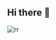 ## Hi there 👋

<!--
**Rifai0316/Rifai0316** is a ✨ _special_ ✨ repository because its `README.md` (this file) appears on your GitHub profile.

Here are some ideas to get you started:

- 🔭 I’m currently working on ...
- 🌱 I’m currently learning ...
- 👯 I’m looking to collaborate on ...
- 🤔 I’m looking for help with ...
- 💬 Ask me about ...
- 📫 How to reach me: ...
- 😄 Pronouns: ...
- ⚡ Fun fact: ...
-->
![rr](https://www.google.com/imgres?q=arema&imgurl=https%3A%2F%2Faremafc.com%2Fasset%2Fimages%2Fmetaimg.jpg%3Ft%3D2.0.4&imgrefurl=https%3A%2F%2Faremafc.com%2Fclub&docid=tTh87z1yH__qWM&tbnid=VqJ6FVq1R_Ew8M&vet=12ahUKEwiE0fCav-GPAxWI-jgGHfTvNNkQM3oECBUQAA..i&w=1079&h=810&hcb=2&ved=2ahUKEwiE0fCav-GPAxWI-jgGHfTvNNkQM3oECBUQAA)
